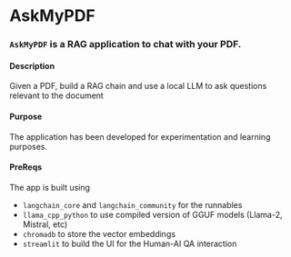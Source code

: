 # AskMyPDF

### `AskMyPDF` is a RAG application to chat with your PDF.

#### Description

Given a PDF, build a RAG chain and use a local LLM to ask questions relevant to the document

#### Purpose 

The application has been developed for experimentation and learning purposes.


#### PreReqs

The app is built using
- `langchain_core` and `langchain_community` for the runnables
- `llama_cpp_python` to use compiled version of GGUF models (Llama-2, Mistral, etc)
- `chromadb` to store the vector embeddings
- `streamlit` to build the UI for the Human-AI QA interaction

